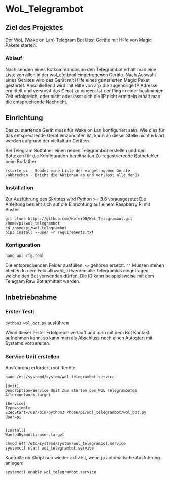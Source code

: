# WoL_Telegrambot

## Ziel des Projektes

Der WoL (Wake on Lan) Telegram Bot lässt Geräte mit Hilfe von
Magic Pakete starten.

### Ablauf

Nach senden eines Botkommandos an den Telegrambot erhält man eine Liste von allen in der wol_cfg.toml eingetragenen 
Geräte. Nach Auswahl eines Gerätes wird das Gerät mit Hilfe eines generierten Magic Paket gestartet.
Anschließend wird mit Hilfe von arp die zugehörige IP Adresse ermittelt und versucht das Gerät zu pingen.
Ist der Ping in einer bestimmten Zeit erfolgreich, oder nicht oder lässt sich die IP nicht ermitteln erhält man die
entsprechende Nachricht.

## Einrichtung


Das zu startende Gerät muss für Wake on Lan konfiguriert sein. Wie dies für das entsprechende Gerät einzurichten ist, 
kann an dieser Stelle nicht erklärt werden aufgrund der vielfalt an Geräten.

Bei Telegram Botfather einen neuen Telegrambot erstellen und den Bottoken für die Konfiguration bereithalten
Zu regestrierende Botbefehler beim Botfather
```jsunicoderegexp
/starte_pc - Sendet eine Liste der eingetragenen Geräte
/abbrechen - Bricht die Aktionen ab und verlässt alle Menüs
```

### Installation

Zur Ausführung des Skriptes wird Python >= 3.6 vorausgesetzt
Die Anleitung bezieht sich auf die Einrichtung auf einem Raspberry Pi mit Buster.


```code 
git clone https://github.com/Hofei90/WoL_Telegrambot.git /home/pi/wol_telegrambot
cd /home/pi/wol_telegrambot
pip3 install --user -r requirements.txt
```

### Konfiguration

```code
nano wol_cfg.toml
```
Die entsprechenden Felder ausfüllen. `<>` gehören ersetzt. `""` Müssen stehen bleiben
In dem Feld allowed_id werden alle Telegramids eingetragen, welche den Bot verwenden dürfen.
Die ID kann beispielsweise mit dem Telegram Raw Bot ermittelt werden.

## Inbetriebnahme

### Erster Test:

`python3 wol_bot.py` ausführen

Wenn dieser erster Erfolgreich verläuft und man mit dem Bot Kontakt aufnehmen kann, so kann man als Abschluss noch einen 
Autostart mit Systemd vorbereiten.



### Service Unit erstellen

Ausführung erfordert root Rechte

`nano /etc/systemd/system/wol_telegrambot.service`

```code
[Unit]
Description=Service Unit zum starten des WoL Telegrambotes
After=network.target

[Service]
Type=simple
ExecStart=/usr/bin/python3 /home/pi/wol_telegrambot/wol_bot.py
User=pi


[Install]
WantedBy=multi-user.target
```

```code 
chmod 644 /etc/systemd/system/wol_telegrambot.service
systemctl start wol_telegrambot.service
```

Kontrolle ob Skript nun wieder aktiv ist, wenn ja automatische Ausführung anlegen:

`systemctl enable wol_telegrambot.service`
